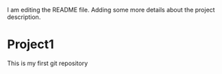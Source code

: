 I am editing the README file. Adding some more details about the project description.
# Project1
This is my first git repository
